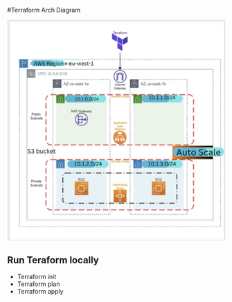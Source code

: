 #Terraform Arch Diagram

![Alt text](https://github.com/abhishekdevops99/aws-alb/blob/main/diagram.png?raw=true "Title")

## Run Teraform locally
- Terraform init
- Terraform plan
- Terraform apply
